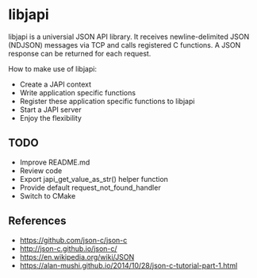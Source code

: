 # libjapi

libjapi is a universial JSON API library. It receives newline-delimited JSON
(NDJSON) messages via TCP and calls registered C functions. A JSON response can
be returned for each request.

How to make use of libjapi:
* Create a JAPI context
* Write application specific functions
* Register these application specific functions to libjapi
* Start a JAPI server
* Enjoy the flexibility


## TODO

* Improve README.md
* Review code
* Export japi_get_value_as_str() helper function 
* Provide default request_not_found_handler
* Switch to CMake


## References
* https://github.com/json-c/json-c
* http://json-c.github.io/json-c/
* https://en.wikipedia.org/wiki/JSON
* https://alan-mushi.github.io/2014/10/28/json-c-tutorial-part-1.html

